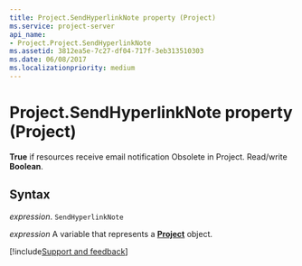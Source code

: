 ```yaml
---
title: Project.SendHyperlinkNote property (Project)
ms.service: project-server
api_name:
- Project.Project.SendHyperlinkNote
ms.assetid: 3812ea5e-7c27-df04-717f-3eb313510303
ms.date: 06/08/2017
ms.localizationpriority: medium
---
```



# Project.SendHyperlinkNote property (Project)

 **True** if resources receive email notification Obsolete in Project. Read/write **Boolean**.


## Syntax

_expression_. `SendHyperlinkNote`

_expression_ A variable that represents a **[Project](project.project.md)** object.

[!include[Support and feedback](~/includes/feedback-boilerplate.md)]